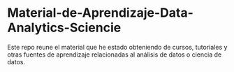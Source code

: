 # Material-de-Aprendizaje-Data-Analytics-Sciencie
Este repo reune el material que he estado obteniendo de cursos, tutoriales y otras fuentes de aprendizaje relacionadas al análisis de datos o ciencia de datos. 
